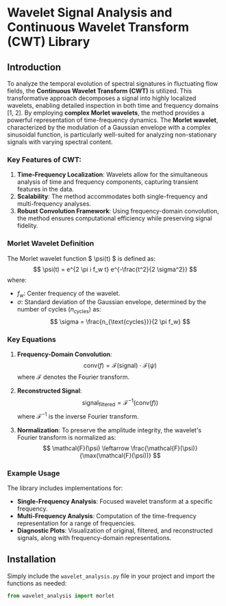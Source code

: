 # Wavelet Signal Analysis and Continuous Wavelet Transform (CWT) Library

## Introduction
To analyze the temporal evolution of spectral signatures in fluctuating flow fields, the **Continuous Wavelet Transform (CWT)** is utilized. This transformative approach decomposes a signal into highly localized wavelets, enabling detailed inspection in both time and frequency domains [1, 2]. By employing **complex Morlet wavelets**, the method provides a powerful representation of time-frequency dynamics. The **Morlet wavelet**, characterized by the modulation of a Gaussian envelope with a complex sinusoidal function, is particularly well-suited for analyzing non-stationary signals with varying spectral content.

### Key Features of CWT:
1. **Time-Frequency Localization**: Wavelets allow for the simultaneous analysis of time and frequency components, capturing transient features in the data.
2. **Scalability**: The method accommodates both single-frequency and multi-frequency analyses.
3. **Robust Convolution Framework**: Using frequency-domain convolution, the method ensures computational efficiency while preserving signal fidelity.

### Morlet Wavelet Definition
The Morlet wavelet function $ \psi(t) $ is defined as:
$$
\psi(t) = e^{2 \pi i f_w t} e^{-\frac{t^2}{2 \sigma^2}}
$$
where:
- $f_w$: Center frequency of the wavelet.
- $\sigma$: Standard deviation of the Gaussian envelope, determined by the number of cycles ($n_{\text{cycles}}$) as:
$$
\sigma = \frac{n_{\text{cycles}}}{2 \pi f_w}
$$

### Key Equations
1. **Frequency-Domain Convolution**:
   $$
   \text{conv}(f) = \mathcal{F}(\text{signal}) \cdot \mathcal{F}(\psi)
   $$
   where $\mathcal{F}$ denotes the Fourier transform.

2. **Reconstructed Signal**:
   $$
   \text{signal}_{\text{filtered}} = \mathcal{F}^{-1}(\text{conv}(f))
   $$
   where $\mathcal{F}^{-1}$ is the inverse Fourier transform.

3. **Normalization**:
   To preserve the amplitude integrity, the wavelet's Fourier transform is normalized as:
   $$
   \mathcal{F}(\psi) \leftarrow \frac{\mathcal{F}(\psi)}{\max(\mathcal{F}(\psi))}
   $$

### Example Usage
The library includes implementations for:
- **Single-Frequency Analysis**: Focused wavelet transform at a specific frequency.
- **Multi-Frequency Analysis**: Computation of the time-frequency representation for a range of frequencies.
- **Diagnostic Plots**: Visualization of original, filtered, and reconstructed signals, along with frequency-domain representations.

## Installation
Simply include the `wavelet_analysis.py` file in your project and import the functions as needed:
```python
from wavelet_analysis import morlet
